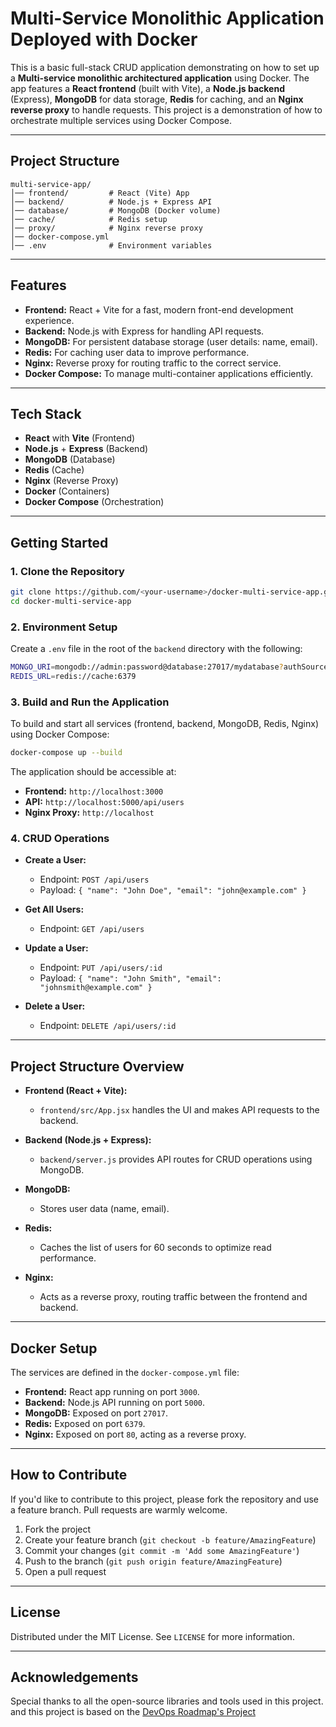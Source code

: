 # Multi-Service Monolithic Application Deployed with Docker

This is a basic full-stack CRUD application demonstrating on how to set up a **Multi-service monolithic architectured application** using Docker. The app features a **React frontend** (built with Vite), a **Node.js backend** (Express), **MongoDB** for data storage, **Redis** for caching, and an **Nginx reverse proxy** to handle requests. This project is a demonstration of how to orchestrate multiple services using Docker Compose.

---

## **Project Structure**

```
multi-service-app/
│── frontend/         # React (Vite) App
│── backend/          # Node.js + Express API
│── database/         # MongoDB (Docker volume)
│── cache/            # Redis setup
│── proxy/            # Nginx reverse proxy
│── docker-compose.yml
│── .env              # Environment variables
```

---

## **Features**

- **Frontend:** React + Vite for a fast, modern front-end development experience.
- **Backend:** Node.js with Express for handling API requests.
- **MongoDB:** For persistent database storage (user details: name, email).
- **Redis:** For caching user data to improve performance.
- **Nginx:** Reverse proxy for routing traffic to the correct service.
- **Docker Compose:** To manage multi-container applications efficiently.

---

## **Tech Stack**

- **React** with **Vite** (Frontend)
- **Node.js** + **Express** (Backend)
- **MongoDB** (Database)
- **Redis** (Cache)
- **Nginx** (Reverse Proxy)
- **Docker** (Containers)
- **Docker Compose** (Orchestration)

---

## **Getting Started**

### **1. Clone the Repository**

```bash
git clone https://github.com/<your-username>/docker-multi-service-app.git
cd docker-multi-service-app
```

### **2. Environment Setup**

Create a `.env` file in the root of the `backend` directory with the following:

```bash
MONGO_URI=mongodb://admin:password@database:27017/mydatabase?authSource=admin
REDIS_URL=redis://cache:6379
```

### **3. Build and Run the Application**

To build and start all services (frontend, backend, MongoDB, Redis, Nginx) using Docker Compose:

```bash
docker-compose up --build
```

The application should be accessible at:

- **Frontend:** `http://localhost:3000`
- **API:** `http://localhost:5000/api/users`
- **Nginx Proxy:** `http://localhost`

### **4. CRUD Operations**

- **Create a User:**
  - Endpoint: `POST /api/users`
  - Payload: `{ "name": "John Doe", "email": "john@example.com" }`
- **Get All Users:**
  - Endpoint: `GET /api/users`
- **Update a User:**

  - Endpoint: `PUT /api/users/:id`
  - Payload: `{ "name": "John Smith", "email": "johnsmith@example.com" }`

- **Delete a User:**
  - Endpoint: `DELETE /api/users/:id`

---

## **Project Structure Overview**

- **Frontend (React + Vite):**

  - `frontend/src/App.jsx` handles the UI and makes API requests to the backend.

- **Backend (Node.js + Express):**

  - `backend/server.js` provides API routes for CRUD operations using MongoDB.

- **MongoDB:**

  - Stores user data (name, email).

- **Redis:**

  - Caches the list of users for 60 seconds to optimize read performance.

- **Nginx:**
  - Acts as a reverse proxy, routing traffic between the frontend and backend.

---

## **Docker Setup**

The services are defined in the `docker-compose.yml` file:

- **Frontend:** React app running on port `3000`.
- **Backend:** Node.js API running on port `5000`.
- **MongoDB:** Exposed on port `27017`.
- **Redis:** Exposed on port `6379`.
- **Nginx:** Exposed on port `80`, acting as a reverse proxy.

---

## **How to Contribute**

If you'd like to contribute to this project, please fork the repository and use a feature branch. Pull requests are warmly welcome.

1. Fork the project
2. Create your feature branch (`git checkout -b feature/AmazingFeature`)
3. Commit your changes (`git commit -m 'Add some AmazingFeature'`)
4. Push to the branch (`git push origin feature/AmazingFeature`)
5. Open a pull request

---

## **License**

Distributed under the MIT License. See `LICENSE` for more information.

---

## **Acknowledgements**

Special thanks to all the open-source libraries and tools used in this project. and this project is based on the [DevOps Roadmap's Project](https://roadmap.sh/projects/multiservice-docker)

